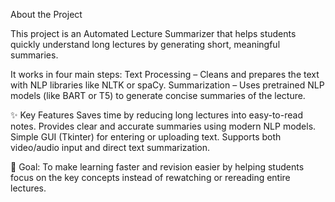 About the Project

This project is an Automated Lecture Summarizer that helps students quickly understand long lectures by generating short, meaningful summaries.

It works in four main steps:
Text Processing – Cleans and prepares the text with NLP libraries like NLTK or spaCy.
Summarization – Uses pretrained NLP models (like BART or T5) to generate concise summaries of the lecture.

✨ Key Features
Saves time by reducing long lectures into easy-to-read notes.
Provides clear and accurate summaries using modern NLP models.
Simple GUI (Tkinter) for entering or uploading text.
Supports both video/audio input and direct text summarization.

🎯 Goal: To make learning faster and revision easier by helping students focus on the key concepts instead of rewatching or rereading entire lectures.
